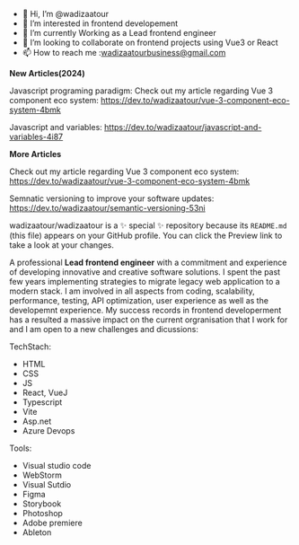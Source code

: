 - 👋 Hi, I’m @wadizaatour
- 👀 I’m interested in frontend developement
- 🌱 I’m currently Working as a Lead frontend engineer
- 💞️ I’m looking to collaborate on frontend projects using Vue3 or React
- 📫 How to reach me :wadizaatourbusiness@gmail.com

**New Articles(2024)**

Javascript programing paradigm: Check out my article regarding Vue 3 component eco system:
https://dev.to/wadizaatour/vue-3-component-eco-system-4bmk

Javascript and variables: 
https://dev.to/wadizaatour/javascript-and-variables-4i87

**More Articles**

Check out my article regarding Vue 3 component eco system:
https://dev.to/wadizaatour/vue-3-component-eco-system-4bmk 

Semnatic versioning to improve your software updates:
https://dev.to/wadizaatour/semantic-versioning-53ni

wadizaatour/wadizaatour is a ✨ special ✨ repository because its `README.md` (this file) appears on your GitHub profile.
You can click the Preview link to take a look at your changes.


A professional **Lead frontend engineer** with a commitment and experience of developing innovative and creative software solutions. 
I spent the past few years implementing strategies to migrate legacy web application to a modern stack. I am involved in all aspects from coding, scalability, performance, testing, API optimization, user experience as well as the developemnt experience.
My success records in frontend developerment has a resulted a massive impact on the current orgranisation that I work for and I am open to a new challenges and dicussions:


TechStach: 
 - HTML
 - CSS
 - JS
 - React, VueJ
 - Typescript
 - Vite
 - Asp.net
 - Azure Devops

Tools:
 - Visual studio code
 - WebStorm
 - Visual Sutdio
 - Figma
 - Storybook
 - Photoshop
 - Adobe premiere
 - Ableton

 
